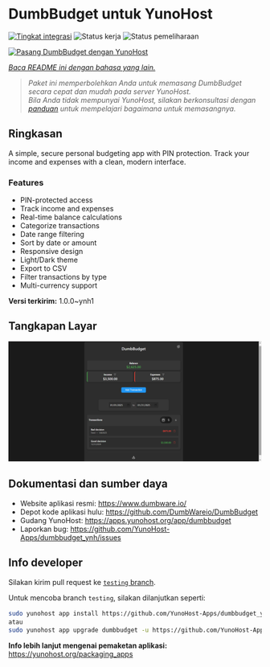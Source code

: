 <!--
N.B.: README ini dibuat secara otomatis oleh <https://github.com/YunoHost/apps/tree/master/tools/readme_generator>
Ini TIDAK boleh diedit dengan tangan.
-->

# DumbBudget untuk YunoHost

[![Tingkat integrasi](https://apps.yunohost.org/badge/integration/dumbbudget)](https://ci-apps.yunohost.org/ci/apps/dumbbudget/)
![Status kerja](https://apps.yunohost.org/badge/state/dumbbudget)
![Status pemeliharaan](https://apps.yunohost.org/badge/maintained/dumbbudget)

[![Pasang DumbBudget dengan YunoHost](https://install-app.yunohost.org/install-with-yunohost.svg)](https://install-app.yunohost.org/?app=dumbbudget)

*[Baca README ini dengan bahasa yang lain.](./ALL_README.md)*

> *Paket ini memperbolehkan Anda untuk memasang DumbBudget secara cepat dan mudah pada server YunoHost.*  
> *Bila Anda tidak mempunyai YunoHost, silakan berkonsultasi dengan [panduan](https://yunohost.org/install) untuk mempelajari bagaimana untuk memasangnya.*

## Ringkasan

A simple, secure personal budgeting app with PIN protection. Track your income and expenses with a clean, modern interface.

### Features

- PIN-protected access
- Track income and expenses
- Real-time balance calculations
- Categorize transactions
- Date range filtering
- Sort by date or amount
- Responsive design
- Light/Dark theme
- Export to CSV
- Filter transactions by type
- Multi-currency support


**Versi terkirim:** 1.0.0~ynh1

## Tangkapan Layar

![Tangkapan Layar pada DumbBudget](./doc/screenshots/screenshot.png)

## Dokumentasi dan sumber daya

- Website aplikasi resmi: <https://www.dumbware.io/>
- Depot kode aplikasi hulu: <https://github.com/DumbWareio/DumbBudget>
- Gudang YunoHost: <https://apps.yunohost.org/app/dumbbudget>
- Laporkan bug: <https://github.com/YunoHost-Apps/dumbbudget_ynh/issues>

## Info developer

Silakan kirim pull request ke [`testing` branch](https://github.com/YunoHost-Apps/dumbbudget_ynh/tree/testing).

Untuk mencoba branch `testing`, silakan dilanjutkan seperti:

```bash
sudo yunohost app install https://github.com/YunoHost-Apps/dumbbudget_ynh/tree/testing --debug
atau
sudo yunohost app upgrade dumbbudget -u https://github.com/YunoHost-Apps/dumbbudget_ynh/tree/testing --debug
```

**Info lebih lanjut mengenai pemaketan aplikasi:** <https://yunohost.org/packaging_apps>
